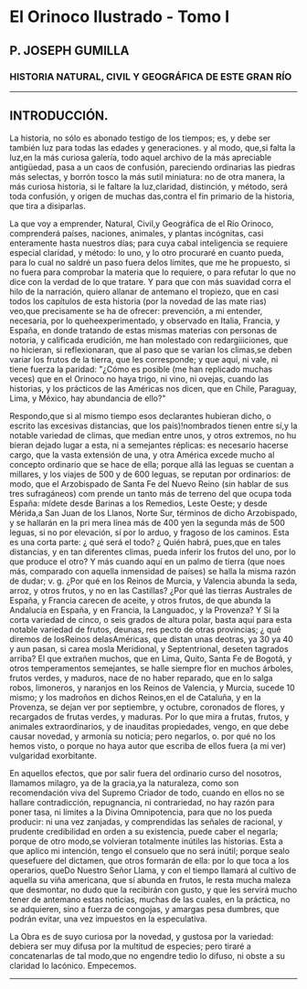 # El Orinoco Ilustrado - Tomo I
## P. JOSEPH GUMILLA
### HISTORIA NATURAL, CIVIL Y GEOGRÁFICA DE ESTE GRAN RÍO

* * *

## INTRODUCCIÓN.

La historia, no sólo es abonado testigo de los tiempos; es, y debe ser también luz para todas las edades y generaciones. y al modo, que,si falta la luz,en la más curiosa galería, todo aquel archivo de la más apreciable antigüedad, pasa a un caos de confusión, pareciendo ordinarias las piedras más selectas, y borrón tosco la más sutil miniatura: no de otra manera, la más curiosa historia, si le faltare la luz,claridad, distinción, y método, será toda confusión, y origen de muchas das,contra el fin primario de la historia, que tira a disiparlas.

La que voy a emprender, Natural, Civil,y Geográfica de el Río Orinoco, comprenderá países, naciones, animales, y plantas incógnitas, casi enteramente hasta nuestros días; para cuya cabal inteligencia se requiere especial claridad, y método: lo uno, y lo otro procuraré en cuanto pueda, para lo cual no saldré un paso fuera delos límites, que me he propuesto, si no fuera para comprobar la materia que lo requiere, o para refutar lo que no dice con la verdad de lo que tratare. Y para que con más suavidad corra el hilo de la narración, quiero allanar de antemano el tropiezo, que en casi todos los capítulos de esta historia (por la novedad de las mate rias) veo,que precisamente se ha de ofrecer: prevención, a mi entender, necesaria, por lo queheexperimentado, y observado en Italia, Francia, y España, en donde tratando de estas mismas materias con personas de notoria, y calificada erudición, me han molestado con redargiiiciones, que no hicieran, si reflexionaran, que al paso que se varían los climas,se deben variar los frutos de la tierra, que les corresponde; y que aquí, ni vale, ni tiene fuerza la paridad: "¿Cómo es posible (me han replicado muchas veces) que en el Orinoco no haya trigo, ni vino, ni ovejas, cuando las historias, y los prácticos de las Américas nos dicen, que en Chile, Paraguay, Lima, y México, hay abundancia de ello?"

Respondo,que si al mismo tiempo esos declarantes hubieran dicho, o escrito las excesivas distancias, que los país)!nombrados tienen entre sí,y la notable variedad de climas, que median entre unos, y otros extremos, no hu bieran dejado lugar a esta, ni a semejantes réplicas: es necesario hacerse cargo, que la vasta extensión de una, y otra América excede mucho al concepto ordinario que se hace de ella; porque allá las leguas se cuentan a millares, y los viajes de 500 y de 600 leguas, se reputan por ordinarios: de modo, que el Arzobispado de Santa Fe del Nuevo Reino (sin hablar de sus tres sufragáneos) com prende un tanto más de terreno del que ocupa toda España: mídete desde Barinas a los Remedios, Leste Oeste; y desde Mérida,a San Juan de los Llanos, Norte Sur, términos de dicho Arzobispado, y se hallarán en la pri mera línea más de 400 yen la segunda más de 500 leguas, si no por elevación, sí por lo arduo, y fragoso de los caminos. Esta es una corta parte: ¿ qué será el todo? ¿ Quién habrá, pues,que en tales distancias, y en tan diferentes climas, pueda inferir los frutos del uno, por lo que produce el otro? Y más cuando aquí en un palmo de tierra (que noes más, comparado con aquella inmensidad de países) se halla la misma razón de dudar; v. g. ¿Por qué en los Reinos de Murcia, y Valencia abunda la seda, arroz, y otros frutos, y no en las Castillas? ¿Por qué las tierras Australes de España, y Francia carecen de aceite, y otros frutos, de que abunda la Andalucía en España, y en Francia, la Languadoc, y la Provenza? Y Sí la corta variedad de cinco, o seis grados de altura polar, basta aquí para esta notable variedad de frutos, deunas, res pecto de otras provincias; ¿ qué diremos de losReinos delasAméricas, que distan unas deotras, ya 30 ya 40 y aun pasan, si carea mosla Meridional, y Septentrional, deseten tagrados arriba? El que extrañen muchos, que en Lima, Quito, Santa Fe de Bogotá, y otros temperamentos semejantes, se halle siempre flor en muchos árboles, frutos verdes, y maduros, nace de no haber reparado, que en lo salga robos, limoneros, y naranjos en los Reinos de Valencia, y Murcia, sucede 10 mismo; y los madroños en dichos Reinos,en el de Cataluña, y en la Provenza, se dejan ver por septiembre, y octubre, coronados de flores, y recargados de frutas verdes, y maduras. Por lo que mira a frutas, frutos, y animales extraordinarios, y de inauditas propiedades, vengo, en que debe causar novedad, y armonía su noticia; pero negarlos, o. por qué no los hemos visto, o porque no haya autor que escriba de ellos fuera (a mi ver) vulgaridad exorbitante.

En aquellos efectos, que por salir fuera del ordinario curso del nosotros, llamamos milagro, ya de la gracia,ya la naturaleza, como son recomendación viva del Supremo Criador de todo, cuando en ellos no se hallare contradicción, repugnancia, ni contrariedad, no hay razón para poner tasa, ni límites a la Divina Omnipotencia, para que no los pueda producir: ni una vez zanjadas, y comprendidas las señales de racional, y prudente credibilidad en orden a su existencia, puede caber el negarla; porque de otro modo,se volvieran totalmente inútiles las historias. Esta a que aplico mi intención, tengo el consuelo que no será inútil; porque sealo quesefuere del dictamen, que otros formarán de ella: por lo que toca a los operarios, queDo Nuestro Señor Llama, y con el tiempo llamará al cultivo de aquella su viña americana, que sí abunda en frutos, le resta mucha maleza que desmontar, no dudo que la recibirán con gusto, y que les servirá mucho tener de antemano estas noticias, muchas de las cuales, en la práctica, no se adquieren, sino a fuerza de congojas, y amargas pesa dumbres, que podrán evitar, una vez impuestos en la especulativa.

La Obra es de suyo curiosa por la novedad, y gustosa por la variedad: debiera ser muy difusa por la multitud de especies; pero tiraré a concatenarlas de tal modo,que no engendre tedio lo difuso, ni obste a su claridad lo lacónico. Empecemos.

* * *